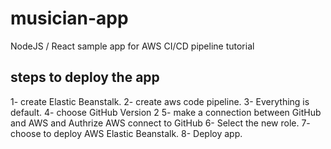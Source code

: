 # musician-app
NodeJS / React sample app for AWS CI/CD pipeline tutorial

steps to deploy the app
-------------------
1- create Elastic Beanstalk.
2- create aws code pipeline.
3- Everything is default.
4- choose GitHub Version 2
5- make a connection between GitHub and AWS and Authrize AWS connect to GitHub
6- Select the new role. 
7- choose to deploy AWS Elastic Beanstalk.
8- Deploy app.

